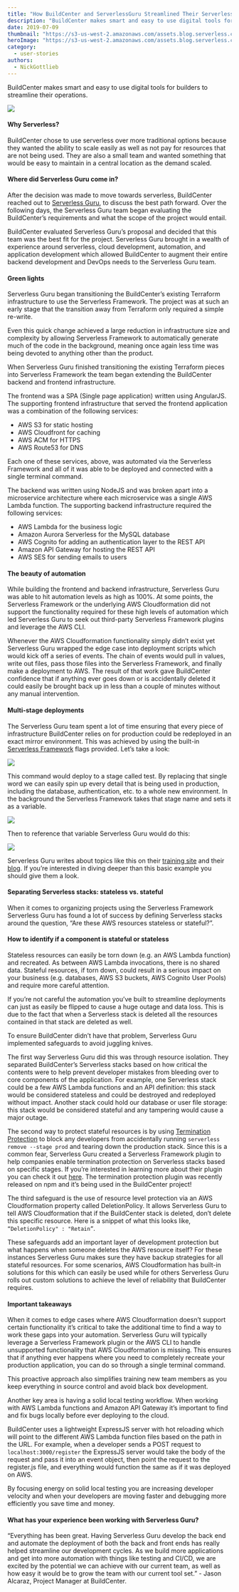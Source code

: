 ```yaml
---
title: "How BuildCenter and ServerlessGuru Streamlined Their Serverless Development Cycle"
description: "BuildCenter makes smart and easy to use digital tools for builders. Learn how ServerlessGuru helped them streamline their operations using Serverless Framework"
date: 2019-07-09
thumbnail: "https://s3-us-west-2.amazonaws.com/assets.blog.serverless.com/serverless-guru-case-study/serverless-guru-case-study-thumb.png"
heroImage: "https://s3-us-west-2.amazonaws.com/assets.blog.serverless.com/serverless-guru-case-study/serverless-guru-case-study-header.png"
category:
  - user-stories
authors:
  - NickGottlieb
---
```


BuildCenter makes smart and easy to use digital tools for builders to streamline their operations.

<img src="https://s3-us-west-2.amazonaws.com/assets.blog.serverless.com/serverless-guru-case-study/serverless-guru-case-study-1.png">

#### Why Serverless?

BuildCenter chose to use serverless over more traditional options because they wanted the ability to scale easily as well as not pay for resources that are not being used. They are also a small team and wanted something that would be easy to maintain in a central location as the demand scaled.

#### Where did Serverless Guru come in?

After the decision was made to move towards serverless, BuildCenter reached out to [Serverless Guru](https://serverlessguru.com/), to discuss the best path forward. Over the following days, the Serverless Guru team began evaluating the BuildCenter’s requirements and what the scope of the project would entail.

BuildCenter evaluated Serverless Guru’s proposal and decided that this team was the best fit for the project. Serverless Guru brought in a wealth of experience around serverless, cloud development, automation, and application development which allowed BuildCenter to augment their entire backend development and DevOps needs to the Serverless Guru team.

#### Green lights

Serverless Guru began transitioning the BuildCenter’s existing Terraform infrastructure to use the Serverless Framework. The project was at such an early stage that the transition away from Terraform only required a simple re-write. 

Even this quick change achieved a large reduction in infrastructure size and complexity by allowing Serverless Framework to automatically generate much of the code in the background, meaning once again less time was being devoted to anything other than the product.  

When Serverless Guru finished transitioning the existing Terraform pieces into Serverless Framework the team began extending the BuildCenter backend and frontend infrastructure.

The frontend was a SPA (Single page application) written using AngularJS. The supporting frontend infrastructure that served the frontend application was a combination of the following services:

<ul>
    <li>AWS S3 for static hosting</li>
    <li>AWS Cloudfront for caching</li> 
    <li>AWS ACM for HTTPS</li> 
    <li>AWS Route53 for DNS</li> 
</ul>
  
Each one of these services, above, was automated via the Serverless Framework and all of it was able to be deployed and connected with a single terminal command.

The backend was written using NodeJS and was broken apart into a microservice architecture where each microservice was a single AWS Lambda function. The supporting backend infrastructure required the following services:

<ul>
    <li>AWS Lambda for the business logic</li>
    <li>Amazon Aurora Serverless for the MySQL database</li> 
    <li>AWS Cognito for adding an authentication layer to the REST API</li> 
    <li>Amazon API Gateway for hosting the REST API</li> 
    <li>AWS SES for sending emails to users</li>
</ul>

#### The beauty of automation

While building the frontend and backend infrastructure, Serverless Guru was able to hit automation levels as high as 100%. At some points, the Serverless Framework or the underlying AWS Cloudformation did not support the functionality required for these high levels of automation which led Serverless Guru to seek out third-party Serverless Framework plugins and leverage the AWS CLI.

Whenever the AWS Cloudformation functionality simply didn’t exist yet Serverless Guru wrapped the edge case into deployment scripts which would kick off a series of events. The chain of events would pull in values, write out files, pass those files into the Serverless Framework, and finally make a deployment to AWS. The result of that work gave BuildCenter confidence that if anything ever goes down or is accidentally deleted it could easily be brought back up in less than a couple of minutes without any manual intervention.

#### Multi-stage deployments

The Serverless Guru team spent a lot of time ensuring that every piece of infrastructure BuildCenter relies on for production could be redeployed in an exact mirror environment. This was achieved by using the built-in [Serverless Framework](https://serverless.com/framework/docs/providers/aws/guide/variables/) flags provided. Let’s take a look:

<img src="https://s3-us-west-2.amazonaws.com/assets.blog.serverless.com/serverless-guru-case-study/serverless-guru-case-study-2.png">

This command would deploy to a stage called test. By replacing that single word we can easily spin up every detail that is being used in production, including the database, authentication, etc. to a whole new environment. In the background the Serverless Framework takes that stage name and sets it as a variable.

<img src="https://s3-us-west-2.amazonaws.com/assets.blog.serverless.com/serverless-guru-case-study/serverless-guru-case-study-3.png">

Then to reference that variable Serverless Guru would do this:

<img src="https://s3-us-west-2.amazonaws.com/assets.blog.serverless.com/serverless-guru-case-study/serverless-guru-case-study-4.png">

Serverless Guru writes about topics like this on their [training site](https://training.serverlessguru.com) and their [blog](https://medium.com/serverlessguru). If you’re interested in diving deeper than this basic example you should give them a look.

#### Separating Serverless stacks: stateless vs. stateful

When it comes to organizing projects using the Serverless Framework Serverless Guru has found a lot of success by defining Serverless stacks around the question, “Are these AWS resources stateless or stateful?”.

#### How to identify if a component is stateful or stateless

Stateless resources can easily be torn down (e.g. an AWS Lambda function) and recreated. As between AWS Lambda invocations, there is no shared data. Stateful resources, if torn down, could result in a serious impact on your business (e.g. databases, AWS S3 buckets, AWS Cognito User Pools) and require more careful attention.

If you’re not careful the automation you’ve built to streamline deployments can just as easily be flipped to cause a huge outage and data loss. This is due to the fact that when a Serverless stack is deleted all the resources contained in that stack are deleted as well.

To ensure BuildCenter didn’t have that problem, Serverless Guru implemented safeguards to avoid juggling knives.

The first way Serverless Guru did this was through resource isolation. They separated BuildCenter’s Serverless stacks based on how critical the contents were to help prevent developer mistakes from bleeding over to core components of the application. For example, one Serverless stack could be a few AWS Lambda functions and an API definition: this stack would be considered stateless and could be destroyed and redeployed without impact. Another stack could hold our database or user file storage: this stack would be considered stateful and any tampering would cause a major outage.

The second way to protect stateful resources is by using [Termination Protection](https://aws.amazon.com/about-aws/whats-new/2017/09/aws-cloudformation-provides-stack-termination-protection/) to block any developers from accidentally running `serverless remove --stage prod` and tearing down the production stack. Since this is a common fear, Serverless Guru created a Serverless Framework plugin to help companies enable termination protection on Serverless stacks based on specific stages. If you’re interested in learning more about their plugin you can check it out [here](https://www.npmjs.com/package/serverless-termination-protection). The termination protection plugin was recently released on npm and it’s being used in the BuildCenter project!

The third safeguard is the use of resource level protection via an AWS Cloudformation property called DeletionPolicy. It allows Serverless Guru to tell AWS Cloudformation that if the BuildCenter stack is deleted, don’t delete this specific resource. Here is a snippet of what this looks like, `“DeletionPolicy" : "Retain”`.

These safeguards add an important layer of development protection but what happens when someone deletes the AWS resource itself? For these instances Serverless Guru makes sure they have backup strategies for all stateful resources. For some scenarios, AWS Cloudformation has built-in solutions for this which can easily be used while for others Serverless Guru rolls out custom solutions to achieve the level of reliability that BuildCenter requires.

#### Important takeaways

When it comes to edge cases where AWS Cloudformation doesn’t support certain functionality it’s critical to take the additional time to find a way to work these gaps into your automation. Serverless Guru will typically leverage a Serverless Framework plugin or the AWS CLI to handle unsupported functionality that AWS Cloudformation is missing. This ensures that if anything ever happens where you need to completely recreate your production application, you can do so through a single terminal command.

This proactive approach also simplifies training new team members as you keep everything in source control and avoid black box development.

Another key area is having a solid local testing workflow. When working with AWS Lambda functions and Amazon API Gateway it’s important to find and fix bugs locally before ever deploying to the cloud.

BuildCenter uses a lightweight ExpressJS server with hot reloading which will point to the different AWS Lambda function files based on the path in the URL. For example, when a developer sends a POST request to `localhost:3000/register` the ExpressJS server would take the body of the request and pass it into an event object, then point the request to the register.js file, and everything would function the same as if it was deployed on AWS.

By focusing energy on solid local testing you are increasing developer velocity and when your developers are moving faster and debugging more efficiently you save time and money.

#### What has your experience been working with Serverless Guru?

“Everything has been great. Having Serverless Guru develop the back end and automate the deployment of both the back and front ends has really helped streamline our development cycles. As we build more applications and get into more automation with things like testing and CI/CD, we are excited by the potential we can achieve with our current team, as well as how easy it would be to grow the team with our current tool set.” - Jason Alcaraz, Project Manager at BuildCenter.
